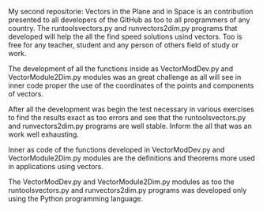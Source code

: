 My second repositorie: Vectors in the Plane and in Space is an contribution presented to all developers of the GitHub as too to all programmers of any country. The runtoolsvectors.py and runvectors2dim.py programs that developed will help the all the find speed solutions usind vectors. Too is free for any teacher, student and any person of others field of study or work.

The development of all the functions inside as VectorModDev.py and VectorModule2Dim.py modules was an great challenge as all will see in inner code proper the use of the coordinates of the points and components of vectors. 

After all the development was begin the test necessary in various exercises to find the results exact as too errors and see that the runtoolsvectors.py and runvectors2dim.py programs are well stable. Inform the all that was an work well exhausting. 

Inner as code of the functions developed in VectorModDev.py and VectorModule2Dim.py modules are the definitions and theorems more used in applications using vectors. 

The VectorModDev.py and VectorModule2Dim.py modules as too the runtoolsvectors.py and runvectors2dim.py programs was developed only using the Python programming language. 
